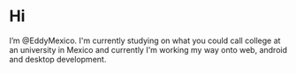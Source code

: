 <h1>Hi</h1>
I’m @EddyMexico.
I'm currently studying on what you could call college at an university in Mexico and
currently I'm working my way onto web, android and desktop development. 

<!---
EddyMexico/EddyMexico is a ✨ special ✨ repository because its `README.md` (this file) appears on your GitHub profile.
You can click the Preview link to take a look at your changes.
--->
